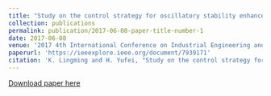 ```yaml
---
title: "Study on the control strategy for oscillatory stability enhancement using DFIG wind turbine system"
collection: publications
permalink: publication/2017-06-08-paper-title-number-1
date: 2017-06-08
venue: '2017 4th International Conference on Industrial Engineering and Applications (ICIEA)'
paperurl: 'https://ieeexplore.ieee.org/document/7939171'
citation: 'K. Lingming and H. Yufei, "Study on the control strategy for oscillatory stability enhancement using DFIG wind turbine system," 2017 4th International Conference on Industrial Engineering and Applications (ICIEA), Nagoya, Japan, 2017, pp. 20-25, doi: 10.1109/IEA.2017.7939171.'
---
```


[Download paper here](https://ieeexplore.ieee.org/document/793917)
 
